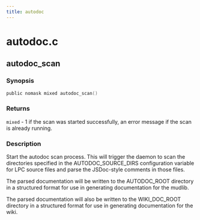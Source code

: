 ```yaml
---
title: autodoc
---
```

# autodoc.c

## autodoc_scan

### Synopsis

```c
public nomask mixed autodoc_scan()
```

### Returns

`mixed` - 1 if the scan was started successfully, an error message if the scan is already running.

### Description

Start the autodoc scan process. This will trigger the daemon to
scan the directories specified in the AUTODOC_SOURCE_DIRS
configuration variable for LPC source files and parse the
JSDoc-style comments in those files.

The parsed documentation will be written to the
AUTODOC_ROOT directory in a structured format for use in
generating documentation for the mudlib.

The parsed documentation will also be written to the
WIKI_DOC_ROOT directory in a structured format for use in
generating documentation for the wiki.

